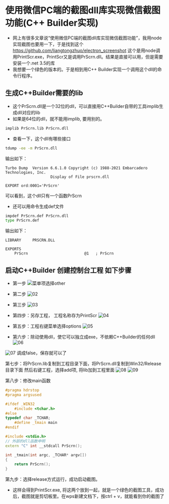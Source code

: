 # 使用微信PC端的截图dll库实现微信截图功能(C++ Builder实现)
- 网上有很多文章说“使用微信PC端的截图dll库实现微信截图功能”，我用node实现截图也要用一下，于是找到这个
https://github.com/liangtongzhuo/electron_screenshot 这个是用node调用PrintScr.exe，PrintScr又是调用PrScrn.dll。结果是直接可以用，但是需要安装一个.net 3.5的库
- 我想要一个绿色的版本的。于是相到用C++ Builder实现一个调用这个dll的命令行程序。

## 生成C++Builder需要的lib 
- 这个PrScrn.dll是一个32位的dll，可以直接用C++Builder自带的工具implib生成dll对应的lib
- 如果是64位的dll，就不能用implib, 要用别的。
```bat
implib PrScrn.lib PrScrn.dll
```
- 查看一下，这个dll有哪些接口
```bat
tdump -ee -m PrScrn.dll
```
输出如下：
```text
Turbo Dump  Version 6.6.1.0 Copyright (c) 1988-2021 Embarcadero Technologies, Inc.
                    Display of File prscrn.dll

EXPORT ord:0001='PrScrn'
```
可以看到，这个dll只有一个函数PrScrn

- 还可以用命令生成def文件
```bat
impdef PrScrn.def PrScrn.dll
type PrScrn.def
```
输出如下：
```text
LIBRARY     PRSCRN.DLL

EXPORTS
    PrScrn                         @1   ; PrScrn
```

## 启动C++Builder 创建控制台工程 如下步骤

- 第一步
![菜单项选择other](pic/01.png)
- 第二步
![02](pic/02.png)
- 第三步
![03](pic/03.png)

- 第四步：另存工程， 工程名称存为PrintScr
![04](pic/04.png)

- 第五步：工程右键菜单选择options
![05](pic/05.png)

- 第六步：除动使用dll，使它可以独立成exe，不依赖C++Builder的任何dll
![06](pic/06.png)

![07](pic/07.png)
调成false，保存就可以了

第七步：将PrScrn.lib复制到工程目录下面，将PrScrn.dll复制到Win32/Release目录下面
然后右键工程，选择add项, 将lib加到工程里面
![08](pic/08.png)
![09](pic/09.png)

第八步：修改main函数
```C++
#pragma hdrstop
#pragma argsused

#ifdef _WIN32
    #include <tchar.h>
#else
typedef char _TCHAR;
    #define _tmain main
#endif

#include <stdio.h>
// 外部的dll函数申明
extern "C" int __stdcall PrScrn();

int _tmain(int argc, _TCHAR* argv[])
{
    return PrScrn();
}

```
第九步：选择release方式运行，成功启动截图。
- 这样会得到PrintScr.exe, 将这两个放到一起，就是一个绿色的截图工具，成功后，截图就是剪切板里。在wps新建文档下，按ctrl + v，就能看到你的截图了